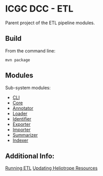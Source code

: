 ICGC DCC - ETL
===

Parent project of the ETL pipeline modules.

Build
---

From the command line:

	mvn package

Modules
---

Sub-system modules:

- [CLI](dcc-etl-cli/README.md)
- [Core](dcc-etl-core/README.md)
- [Annotator](dcc-etl-annotator/README.md)
- [Loader](dcc-etl-loader/README.md)
- [Identifier](dcc-etl-identifier/README.md)
- [Exporter](dcc-etl-exporter/README.md)
- [Importer](dcc-etl-importer/README.md)
- [Summarizer](dcc-etl-summarizer/README.md)
- [Indexer](dcc-etl-indexer/README.md)

Additional Info:
---
[Running ETL](ETL.md)
[Updating Heliotrope Resources](Heliotrope.md)
